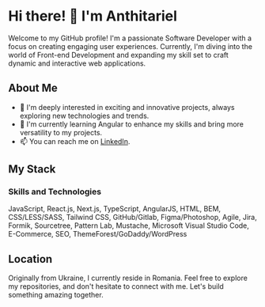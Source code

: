 # Hi there! 👋 I'm Anthitariel

Welcome to my GitHub profile! I'm a passionate Software Developer with a focus on creating engaging user experiences. Currently, I'm diving into the world of Front-end Development and expanding my skill set to craft dynamic and interactive web applications.

## About Me
- 👀 I'm deeply interested in exciting and innovative projects, always exploring new technologies and trends.
- 🌱 I'm currently learning Angular to enhance my skills and bring more versatility to my projects.
- 📫 You can reach me on [LinkedIn](https://www.linkedin.com/in/anfisadomashova/).

## My Stack
### Skills and Technologies
JavaScript, React.js, Next.js, TypeScript, AngularJS, HTML, BEM, CSS/LESS/SASS, Tailwind CSS, GitHub/Gitlab, Figma/Photoshop, Agile, Jira, Formik, Sourcetree, Pattern Lab, Mustache, Microsoft Visual Studio Code, E-Commerce, SEO, ThemeForest/GoDaddy/WordPress

## Location
Originally from Ukraine, I currently reside in Romania.
Feel free to explore my repositories, and don't hesitate to connect with me. Let's build something amazing together.

<!---
anthitariel/anthitariel is a ✨ special ✨ repository because its `README.md` (this file) appears on your GitHub profile.
You can click the Preview link to take a look at your changes.
--->
